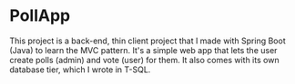 # PollApp
This project is a back-end, thin client project that I made with Spring Boot (Java) to learn the MVC pattern. It's a simple web app that lets the user create polls (admin) and vote (user) for them. It also comes with its own database tier, which I wrote in T-SQL.
